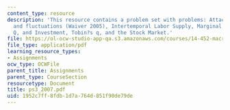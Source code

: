 ```yaml
---
content_type: resource
description: 'This resource contains a problem set with problems: Attacks of laziness
  and fluctuations (Waiver 2005), Intertemporal Labor Supply, Marginal and Average
  Q, and Investment, Tobin?s q, and the Stock Market.'
file: https://ol-ocw-studio-app-qa.s3.amazonaws.com/courses/14-452-macroeconomic-theory-ii-spring-2007/1952c7ff8fdb1d7a764d851f90de79de_ps3_2007.pdf
file_type: application/pdf
learning_resource_types:
- Assignments
ocw_type: OCWFile
parent_title: Assignments
parent_type: CourseSection
resourcetype: Document
title: ps3_2007.pdf
uid: 1952c7ff-8fdb-1d7a-764d-851f90de79de
---
```

